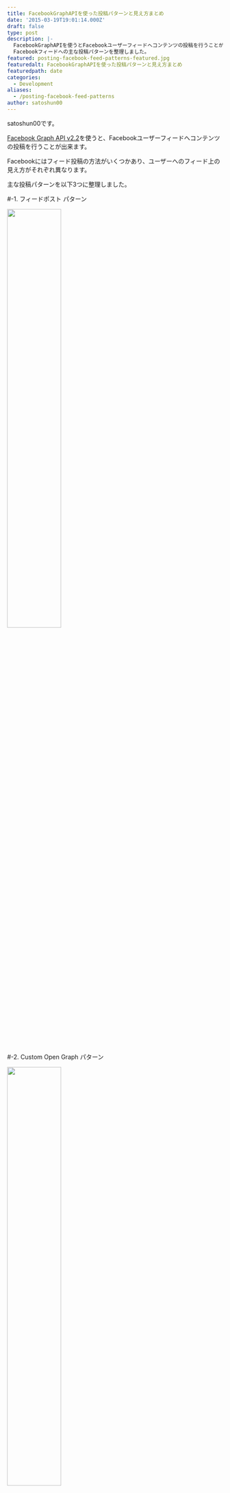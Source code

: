 ```yaml
---
title: FacebookGraphAPIを使った投稿パターンと見え方まとめ
date: '2015-03-19T19:01:14.000Z'
draft: false
type: post
description: |-
  FacebookGraphAPIを使うとFacebookユーザーフィードへコンテンツの投稿を行うことが出来ます。
  Facebookフィードへの主な投稿パターンを整理しました。
featured: posting-facebook-feed-patterns-featured.jpg
featuredalt: FacebookGraphAPIを使った投稿パターンと見え方まとめ
featuredpath: date
categories:
  - Development
aliases:
  - /posting-facebook-feed-patterns
author: satoshun00
---
```


satoshun00です。

[Facebook Graph API v2.2](https://developers.facebook.com/docs/graph-api)を使うと、Facebookユーザーフィードへコンテンツの投稿を行うことが出来ます。

Facebookにはフィード投稿の方法がいくつかあり、ユーザーへのフィード上の見え方がそれぞれ異なります。

主な投稿パターンを以下3つに整理しました。

\#-1. フィードポスト パターン

<img src="/img/2015/03/posting-facebook-feed-patterns-5.png" width="50%" />


\#-2. Custom Open Graph パターン

<img src="/img/2015/03/posting-facebook-feed-patterns-13.png" width="50%" />

\#-3. Common Open Graph パターン

<img src="/img/2015/03/posting-facebook-feed-patterns-15.png" width="50%" />

※この記事では実装・SDKの利用には触れていません

<!--more-->

# \#-1. フィードポスト パターン

ブログ記事やWebサイトの一般的なシェアはこれが簡単でよいでしょう。

APIドキュメント: [POST /v2.2/me/feed](https://developers.facebook.com/docs/graph-api/reference/v2.2/user/feed#publish)

この方法では以下２種類の表示を得ることが出来ます。

- アクションリンク付き表示
- 場所・タグ付け表示

(「アクションリンク付き表示」と「場所・タグ付け表示」を共存させることが出来ませんでした(※理由は要調査))

## \#1-a. アクションリンク付き表示

「いいね！」「コメント」の横に、「今すぐダウンロード！ (AppStoreへのリンク)」のようなリンク(アクションリンク)を追加できます。

APIリクエスト例:

![アクションリンク付き表示-APIリクエスト例](/img/2015/03/posting-facebook-feed-patterns-4.png)

表示:

![アクションリンク付き表示-表示](/img/2015/03/posting-facebook-feed-patterns-5.png)

## \#1-b. 場所・タグ付け表示

投稿に関連するFacebookページ(場所)やユーザー(フレンド)をタグ付け出来ます。

APIリクエスト例:

![場所・タグ付け表示-APIリクエスト例](/img/2015/03/posting-facebook-feed-patterns-6.png)

表示:

![場所・タグ付け表示-表示](/img/2015/03/posting-facebook-feed-patterns-7.png)

投稿にはpublish_actionsの権限が必要です※[後述](#publish_actions)

# \#-2. Custom Open Graph パターン

Facebookでは[オープングラフ](https://developers.facebook.com/docs/sharing/opengraph)の機能により、ユーザーのアプリ上での行動を表現する事が出来ます。

> ◯◯ さんが △△ で □□ を ×× しました。

このセンテンスの集まりとつながりをFacebookではOpen Graphと読んでいます。

- アクター: 行動の主体となるユーザー
- アプリ: あなたの開発したアプリ
- オブジェクト: アクターの行動の対象
- アクション: アクターの行動
- ストーリー: オブジェクトとアクションを組み合わせたセンテンス

Open Graphにおいて開発者は_オブジェクト_・_アクション_・_ストーリー_を独自に定義出来ます。

![Custom Open Graph パターン-例](/img/2015/03/posting-facebook-feed-patterns-8.png)

では、実際に[やきそば弁当](http://www.maruchan.co.jp/products/search/42.html)を食べるストーリーを作成してみます。

※あらかじめ[デベロッパーページ](https://developers.facebook.com/apps/)よりアプリケーションの作成を行って下さい

## a. 名前空間の設定

**MyApp > Settings**

namespaceに`satoshun-test`を設定します。

## b. オブジェクトの定義(やきそば弁当)

**MyApp > Open Graph > Object Types > Add Object Type**

`yakisoba_bento`オブジェクトを作成します。

## c. アクションの定義(食べる)

**MyApp > Open Graph > Action Types > Add Action Type**

`eat`アクションを作成します。

詳細設定より、Capabilitiesを変更します。

- Tags: フレンドのタグ付けを許可します
- UserMessages: アクションの投稿時にユーザー入力のメッセージを許可します
- UserGeneratedPhoto: アクションの投稿時にユーザーの画像アップロードを許可します
- Place: 場所のタグ付けを許可します
- Explicitly Shared: 明示的なシェアを有効にします(※[後述](#explicit_share))

![Custom Open Graph パターン-アクションの定義-Capabilities](/img/2015/03/posting-facebook-feed-patterns-9.png)

## d. ストーリーの定義(やきそば弁当を食べる)

**MyApp > Open Graph > Stories > Add Custom Story**

アクションに`Eat`、オブジェクトに`Yakisoba Bento`を選択します。

**MyApp > Open Graph > Stories > Edit Attachments**

レイアウトと説明(キャプション)を設定します。

キャプションにはオブジェクトのプロパティを挿入できます。

![Custom Open Graph パターン-ストーリーの定義-Edit Attachments](/img/2015/03/posting-facebook-feed-patterns-10.png)

## e. センテンスの翻訳

今のストーリーのままでは全て英語の表記になってしまうため、翻訳を行います。

**MyApp > Localize > Translate Open Graph Story**

必要に応じてセンテンスを翻訳します。

![Custom Open Graph パターン-センテンスの翻訳](/img/2015/03/posting-facebook-feed-patterns-11.png)

※１つのストーリーに対し、翻訳すべきセンテンスが１００以上あり、管理が大変そうです…

## g. 投稿する

APIリクエスト例:

![Custom Open Graph パターン-投稿する-APIリクエスト例](/img/2015/03/posting-facebook-feed-patterns-12.png)

ユーザーのフィードにこのアクションを流すには、`fb:explicitly_shared`(明示的なシェア※[後述](#explicit_share))を`true`にする必要があります。

`yakisoba_bento`フィールドにはOpen GraphオブジェクトへのURLを指定します。

Open GraphオブジェクトはOGP準拠のHTMLコンテンツである必要があります。

(参考: [BasicなOGPタグ](https://developers.facebook.com/docs/sharing/webmasters#basic)、[OGPのデバッガー(Facebook公式)](https://developers.facebook.com/tools/debug/og/object/))

```yakisobabento.html
<!DOCTYPE html>
<html>
<head>
    <meta charset="utf-8">
    <meta http-equiv="X-UA-Compatible" content="IE=edge">
    <title></title>
    <meta property="fb:app_id" content="450643005091501" /> 
    <!-- og:typeは {namespace}:{Object}の形式 -->
    <meta property="og:type" content="satoshun-test:yakisoba_bento" /> 
    <meta property="og:url" content="https://s3-ap-northeast-1.amazonaws.com/yakisobabentos/yakisobabento.html" /> 
    <meta property="og:title" content="タイトル" /> 
    <meta property="og:image" content="https://s3-ap-northeast-1.amazonaws.com/yakisobabentos/yakisoba.jpeg" /> 
    <meta property="og:description" content="説明文" />
    <meta property="og:site_name" content="サイト名" />
</head>
<body>
    おいしいお
</body>
</html>
```

表示:

![Custom Open Graph パターン-投稿する-表示](/img/2015/03/posting-facebook-feed-patterns-13.png)

## ※審査に関して

Custom Open Graph パターンで作成したオリジナルのアクションは、プロダクション環境で運用する場合、Facebookによる審査が必要になります。

審査開始前に、作成したアイテムを審査対象に追加するのを忘れないようにして下さい。

(Facebookフィードへの投稿にはpublish_actionsの権限が必要なため、どのみち審査を受ける必要はあります)

# \#-3. Common Open Graph パターン

FacebookGraphAPIにはあらかじめいくつかの定義済みオブジェクトとアクションが用意されています。

Custom Open Graph パターンに比べ、オブジェクトの管理と翻訳にかかるコストをおさえられたり、審査の項目が少なくなったりするなどのメリットがあります。

(参考: [定義済みセットの一覧が見られます](https://developers.facebook.com/docs/reference/opengraph))

「動画を観る」アクションを投稿してみます。

`video.watches`APIリクエスト例:

![Open Graph パターン-APIリクエスト例](/img/2015/03/posting-facebook-feed-patterns-14.png)

ユーザーのフィードにこのアクションを流すには、`fb:explicitly_shared`(明示的なシェア※[後述](#explicit_share))を`true`にする必要があります。

`video`フィールドにはOpen GraphオブジェクトへのURLを指定します。

Open GraphオブジェクトはOGP準拠のHTMLコンテンツである必要があります。

(参考: [BasicなOGPタグ](https://developers.facebook.com/docs/sharing/webmasters#basic)、[OGPのデバッガー(Facebook公式)](https://developers.facebook.com/tools/debug/og/object/))

```video.html
<!DOCTYPE html>
<html>
<head>
    <meta charset="utf-8">
    <meta http-equiv="X-UA-Compatible" content="IE=edge">
    <title></title>
    <meta property="fb:app_id" content="450643005091501" /> 
    <meta property="og:type" content="video.movie" /> 
    <meta property="og:url" content="https://www.youtube.com/watch?v=CeNTHATp5eU&list=FLw1_5CLspYMVjEjQ2GSjWaw" /> 
</head>
<body>
    
</body>
</html>
```

`video.watches`表示:

![Common Open Graph パターン-表示](/img/2015/03/posting-facebook-feed-patterns-15.png)

# publish_actionsパーミッション <a id="publish_actions"></a>

今回のようにAPIコールでユーザーのタイムラインへ投稿を行う場合、"publish_actions"のパーミッションが必要です。

アプリが"publish_actions"のパーミッションをユーザーに要求するにはFacebookの審査が必要です。(参考: http://snowadays.jp/2014/05/2762)

※ただし、Share Dialogを使えば"publish_actions"のパーミッションなしで、アクションの投稿が可能です

# Explicit share(明示的なシェア) <a id="explicit_share"></a>

Explicit share(明示的なシェア)とは、ユーザーがダイアログ等を使って明示的に投稿することを指します。

反対にImplicit share(暗黙的なシェア)とは音楽プレイヤーでいま聴いている曲をシェアし続けるような、アプリのフロー上でシェアを行うことを指します。

昨年からFacebookはスパム対策の一環としてImplicit shareを非推奨とし、ユーザーのタイムライン上に出ないようにしています。(参考: https://developers.facebook.com/blog/post/2014/05/27/more-control-with-sharing/)

ユーザータイムラインへの投稿を行いたい場合はExplicit shareを使いましょうという話です。

# Pre-fill問題について

[Facebookプラットフォームポリシー](https://developers.facebook.com/docs/apps/review/prefill)によれば:

> Pre-fill the user message parameter with any content the user didn't enter themselves, even if they can edit or delete that content before sharing.

ユーザーがシェアする文章に、あらかじめ何かしらの文章が入力されていてはならないとのことです。

![Pre-fill問題について](/img/2015/03/posting-facebook-feed-patterns-16.png)
赤枠で囲った部分にユーザーが入力した内容の文章以外のものを挿入しないよう注意して下さい。
